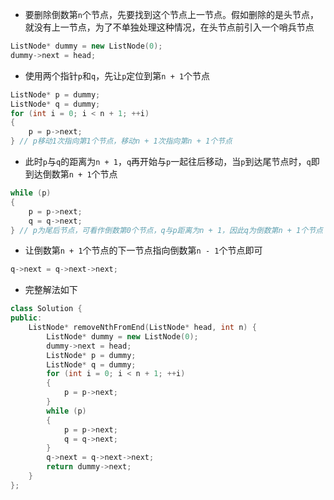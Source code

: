 * 要删除倒数第`n`个节点，先要找到这个节点上一节点。假如删除的是头节点，就没有上一节点，为了不单独处理这种情况，在头节点前引入一个哨兵节点
```cpp
ListNode* dummy = new ListNode(0);
dummy->next = head;
```
* 使用两个指针`p`和`q`，先让`p`定位到第`n + 1`个节点
```cpp
ListNode* p = dummy;
ListNode* q = dummy;
for (int i = 0; i < n + 1; ++i)
{
    p = p->next;
} // p移动1次指向第1个节点，移动n + 1次指向第n + 1个节点
```
* 此时`p`与`q`的距离为`n + 1`，`q`再开始与`p`一起往后移动，当`p`到达尾节点时，`q`即到达倒数第`n + 1`个节点
```cpp
while (p)
{
    p = p->next;
    q = q->next;
} // p为尾后节点，可看作倒数第0个节点，q与p距离为n + 1，因此q为倒数第n + 1个节点
```
* 让倒数第`n + 1`个节点的下一节点指向倒数第`n - 1`个节点即可
```cpp
q->next = q->next->next;
```
* 完整解法如下
```cpp
class Solution {
public:
    ListNode* removeNthFromEnd(ListNode* head, int n) {
        ListNode* dummy = new ListNode(0);
        dummy->next = head;
        ListNode* p = dummy;
        ListNode* q = dummy;
        for (int i = 0; i < n + 1; ++i)
        {
            p = p->next;
        }
        while (p)
        {
            p = p->next;
            q = q->next;
        }
        q->next = q->next->next;
        return dummy->next;
    }
};
```
